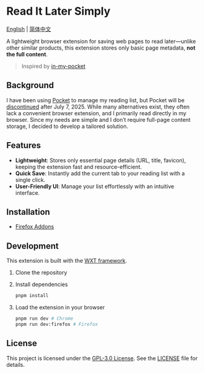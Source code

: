 # Read It Later Simply

[English](./README.md) | [简体中文](./README.zh-CN.md)

A lightweight browser extension for saving web pages to read later—unlike other similar products,
this extension stores only basic page metadata, **not the full content**.

> Inspired by [in-my-pocket](https://github.com/pabuisson/in-my-pocket)

## Background

I have been using [Pocket](https://getpocket.com) to manage my reading list,
but Pocket will be [discontinued](https://support.mozilla.org/en-US/kb/future-of-pocket) after July 7, 2025.
While many alternatives exist, they often lack a convenient browser extension, and I primarily read directly in my browser.
Since my needs are simple and I don’t require full-page content storage, I decided to develop a tailored solution.

## Features

- **Lightweight**: Stores only essential page details (URL, title, favicon), keeping the extension fast and resource-efficient.
- **Quick Save**: Instantly add the current tab to your reading list with a single click.
- **User-Friendly UI**: Manage your list effortlessly with an intuitive interface.

## Installation

- [Firefox Addons](https://addons.mozilla.org/en-US/firefox/addon/read-it-later-simply/)

## Development

This extension is built with the [WXT framework](https://wxt.dev/).

1. Clone the repository

1. Install dependencies

    ```bash
    pnpm install
    ```

1. Load the extension in your browser

    ```bash
    pnpm run dev # Chrome
    pnpm run dev:firefox # Firefox
    ```

## License

This project is licensed under the [GPL-3.0 License](https://www.gnu.org/licenses/gpl-3.0.en.html).
See the [LICENSE](./LICENSE) file for details.
